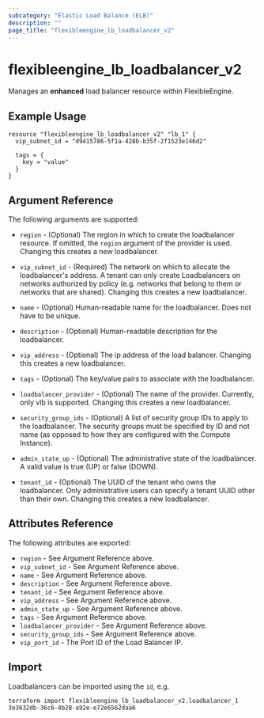 ```yaml
---
subcategory: "Elastic Load Balance (ELB)"
description: ""
page_title: "flexibleengine_lb_loadbalancer_v2"
---
```


# flexibleengine_lb_loadbalancer_v2

Manages an **enhanced** load balancer resource within FlexibleEngine.

## Example Usage

```hcl
resource "flexibleengine_lb_loadbalancer_v2" "lb_1" {
  vip_subnet_id = "d9415786-5f1a-428b-b35f-2f1523e146d2"

  tags = {
    key = "value"
  }
}
```

## Argument Reference

The following arguments are supported:

* `region` - (Optional) The region in which to create the loadbalancer resource.
    If omitted, the `region` argument of the provider is used.
    Changing this creates a new loadbalancer.

* `vip_subnet_id` - (Required) The network on which to allocate the
    loadbalancer's address. A tenant can only create Loadbalancers on networks
    authorized by policy (e.g. networks that belong to them or networks that
    are shared).  Changing this creates a new loadbalancer.

* `name` - (Optional) Human-readable name for the loadbalancer. Does not have
    to be unique.

* `description` - (Optional) Human-readable description for the loadbalancer.

* `vip_address` - (Optional) The ip address of the load balancer.
    Changing this creates a new loadbalancer.

* `tags` - (Optional) The key/value pairs to associate with the loadbalancer.

* `loadbalancer_provider` - (Optional) The name of the provider. Currently, only
    vlb is supported. Changing this creates a new loadbalancer.

* `security_group_ids` - (Optional) A list of security group IDs to apply to the
    loadbalancer. The security groups must be specified by ID and not name (as
    opposed to how they are configured with the Compute Instance).

* `admin_state_up` - (Optional) The administrative state of the loadbalancer.
    A valid value is true (UP) or false (DOWN).

* `tenant_id` - (Optional) The UUID of the tenant who owns the loadbalancer.
    Only administrative users can specify a tenant UUID other than their own.
    Changing this creates a new loadbalancer.

## Attributes Reference

The following attributes are exported:

* `region` - See Argument Reference above.
* `vip_subnet_id` - See Argument Reference above.
* `name` - See Argument Reference above.
* `description` - See Argument Reference above.
* `tenant_id` - See Argument Reference above.
* `vip_address` - See Argument Reference above.
* `admin_state_up` - See Argument Reference above.
* `tags` - See Argument Reference above.
* `loadbalancer_provider` - See Argument Reference above.
* `security_group_ids` - See Argument Reference above.
* `vip_port_id` - The Port ID of the Load Balancer IP.

## Import

Loadbalancers can be imported using the `id`, e.g.

```shell
terraform import flexibleengine_lb_loadbalancer_v2.loadbalancer_1 3e3632db-36c6-4b28-a92e-e72e6562daa6
```
